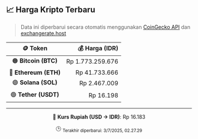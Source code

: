 

<!-- HARGA_KRIPTO -->
## 📈 Harga Kripto Terbaru

> Data ini diperbarui secara otomatis menggunakan [CoinGecko API](https://www.coingecko.com/) dan [exchangerate.host](https://exchangerate.host/)

<div align="center">

| 🪙 Token | 💰 Harga (IDR) |
|:------:|---------------:|
| 🟠 **Bitcoin (BTC)**   | Rp 1.773.259.676 |
| 🔵 **Ethereum (ETH)**  | Rp 41.733.666 |
| 🟣 **Solana (SOL)**    | Rp 2.467.009 |
| 🟢 **Tether (USDT)**   | Rp 16.198 |

---

💱 **Kurs Rupiah (USD → IDR)**: Rp 16.183

🕒 <sub>Terakhir diperbarui: 3/7/2025, 02.27.29</sub>

</div>
<!-- /HARGA_KRIPTO -->